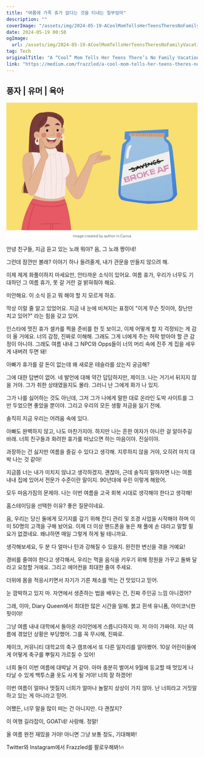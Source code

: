 ```yaml
---
title: "여름에 가족 휴가 없다는 것을 티내는 칠부엄마"
description: ""
coverImage: "/assets/img/2024-05-19-ACoolMomTellsHerTeensTheresNoFamilyVacationThisSummer_0.png"
date: 2024-05-19 00:50
ogImage: 
  url: /assets/img/2024-05-19-ACoolMomTellsHerTeensTheresNoFamilyVacationThisSummer_0.png
tag: Tech
originalTitle: "A “Cool” Mom Tells Her Teens There’s No Family Vacation This Summer"
link: "https://medium.com/frazzled/a-cool-mom-tells-her-teens-theres-no-family-vacation-this-summer-7e3c3ee1a29e"
---
```



## 풍자 | 유머 | 육아

![Cool Mom's Family Vacation](/assets/img/2024-05-19-ACoolMomTellsHerTeensTheresNoFamilyVacationThisSummer_0.png)

안녕 친구들, 지금 듣고 있는 노래 뭐야? 음, 그 노래 짱이네!

그런데 잠깐만 볼래? 이야기 하나 들려줄게, 내가 관문을 만들지 않으려 해.

<div class="content-ad"></div>

이제 제게 화풀이하지 마세요만, 안타까운 소식이 있어요. 여름 휴가, 우리가 너무도 기대하던 그 여름 휴가, 못 갈 거란 걸 밝혀줘야 해요.

미안해요. 이 소식 듣고 뭐 해야 할 지 모르게 하죠.

막상 이럴 줄 알고 있었어요. 지금 내 눈에 비쳐지는 표정이 "이게 무슨 짓이야, 장난만 치고 있어?" 라는 힘을 갖고 있어.

인스타에 멋진 휴가 셀카를 찍을 준비를 한 듯 보이고, 이제 어떻게 할 지 걱정되는 게 감이 올 거에요. 너의 감정, 진짜로 이해해. 그래도 그게 너에게 주는 허락 받아야 할 큰 감정이 아니야. 그래도 여름 내내 그 NPC와 Opps들이 너의 머리 속에 진주 게 집을 세우게 내버려 두면 돼!

<div class="content-ad"></div>

아빠가 휴가를 갈 돈이 없는데 왜 새로운 테슬라를 샀는지 궁금해? 

그에 대한 답변이 없어. 네 발언에 대해 약간 답답하지만, 제이크. 나는 거기서 뒤지지 않을 거야. 그가 취한 상태였을지도 몰라. 그러니 난 그에게 화가 나 있지.

그가 나를 싫어하는 것도 아닌데, 그저 그가 나에게 말한 대로 온라인 도박 사이트를 그만 두었으면 좋았을 뿐이야. 그리고 우리의 모든 생활 저금을 잃기 전에.

솔직히 지금 우리는 어려움 속에 있다.

<div class="content-ad"></div>

아빠도 완벽하지 않고, 나도 마찬가지야. 하지만 나는 흔한 여자가 아니란 걸 알아주길 바래. 너희 친구들과 화려한 휴가를 떠났으면 하는 마음이야. 진실이야.

과장하는 건 싫지만 여름을 즐길 수 있다고 생각해. 지루하지 않을 거야, 오히려 마치 대박 나는 것 같아!

지금쯤 너는 내가 미치지 않냐고 생각하겠지. 괜찮아, 근데 솔직히 말하자면 나는 여름 내내 집에 있어서 전문가 수준이란 말이지. 90년대에 우린 이렇게 해왔어.

모두 마음가짐의 문제야. 나는 이번 여름을 고국 회복 시대로 생각해야 한다고 생각해!

<div class="content-ad"></div>

홈스테이딩을 선택한 이유? 좋은 질문이네요.

음, 우리는 당신 둘에게 모기지를 갚기 위해 잔디 관리 및 조경 사업을 시작해야 하며 이미 50명의 고객을 구해 놨어요. 이제 더 이상 핸드폰을 놓은 채 풀에 손 대라고 말할 필요가 없겠네요. 왜냐하면 매일 그렇게 하게 될 테니까요.

생각해보세요, 두 분 다 얼마나 탄과 강해질 수 있을지. 완전한 변신을 겪을 거예요!

경비를 줄여야 한다고 생각해서, 우리는 먹을 음식을 키우기 위해 정원을 가꾸고 돌봐 달라고 요청할 거에요. 그리고 에어컨을 최대한 줄여 주세요.

<div class="content-ad"></div>

더위에 몸을 적응시키면서 자기가 기른 채소를 먹는 건 맛있다고 믿어. 

눈 깜박하고 있지 마. 자연에서 생존하는 법을 배우는 건, 진짜 주인공 느낌 아니겠어?

그래, 이마, Diary Queen에서 최대한 많은 시간을 일해. 붉고 흰색 유니폼, 아이코닉한 핏이야!

그냥 여름 내내 대학에서 돌아온 라이언에게 스릅니다하지 마. 저 아이 가짜야. 지난 여름에 겪었던 상황은 부당했어. 그를 꼭 무시해, 진짜로.

<div class="content-ad"></div>

제이크, 커뮤니티 대학교의 축구 캠프에서 또 다른 일자리를 알아봤어. 10살 어린이들에게 어떻게 축구를 뿌릴지 가르칠 수 있어!

너희 둘이 이번 여름에 대박날 거 같아. 아마 충분히 벌어서 9월에 등교할 때 멋있게 나타날 수 있게 백투스쿨 옷도 사게 될 거야! 너희 잘 하겠어!

이번 여름이 얼마나 멋질지 너희가 얼마나 놀랄지 상상이 가지 않아. 난 너희라고 거짓말 하고 있는 게 아니라고 믿어.

어쨌든, 너무 말을 많이 떠는 건 아니지만. 다 괜찮지?

<div class="content-ad"></div>

이 여행 길라잡이, GOAT네! 사랑해. 정말!

올 여름 완전 재밌을 거야! 아니면 그냥 보통 정도, 기대해봐!

Twitter와 Instagram에서 Frazzled를 팔로우해봐!🔥
